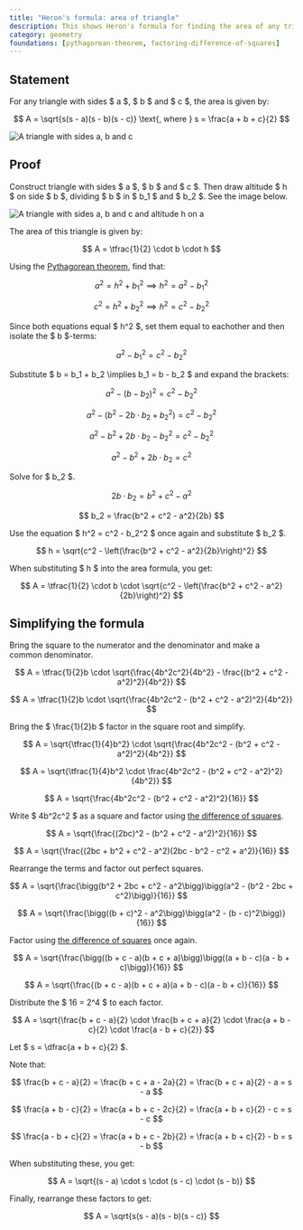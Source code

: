 ```yaml
---
title: "Heron's formula: area of triangle"
description: This shows Heron's formula for finding the area of any triangle.
category: geometry
foundations: [pythagorean-theorem, factoring-difference-of-squares]
---
```


## Statement

For any triangle with sides $ a $, $ b $ and $ c $, the area is given by:

$$ A = \sqrt{s(s - a)(s - b)(s - c)} \text{, where } s = \frac{a + b + c}{2} $$

![A triangle with sides a, b and c](/proofs/herons-formula-statement.svg)

## Proof

Construct triangle with sides $ a $, $ b $ and $ c $. Then draw altitude $ h $ on side $ b $, dividing $ b $ in $ b_1 $ and $ b_2 $. See the image below.

![A triangle with sides a, b and c and altitude h on a](/proofs/herons-formula-proof.svg)

The area of this triangle is given by:

$$ A = \tfrac{1}{2} \cdot b \cdot h $$

Using the [Pythagorean theorem](/proofs/pythagorean-theorem), find that:

$$ a^2 = h^2 + b_1^2 \implies h^2 = a^2 - b_1^2 $$

$$ c^2 = h^2 + b_2^2 \implies h^2 = c^2 - b_2^2 $$

Since both equations equal $ h^2 $, set them equal to eachother and then isolate the $ b $-terms:

$$ a^2 - b_1^2 = c^2 - b_2^2 $$

Substitute $ b = b_1 + b_2 \implies b_1 = b - b_2 $ and expand the brackets:

$$ a^2 - (b - b_2)^2 = c^2 - b_2^2 $$

$$ a^2 - (b^2 - 2b \cdot b_2 + b_2^2) = c^2 - b_2^2 $$

$$ a^2 - b^2 + 2b \cdot b_2 - b_2^2 = c^2 - b_2^2 $$

$$ a^2 - b^2 + 2b \cdot b_2 = c^2 $$

Solve for $ b_2 $.

$$ 2b \cdot b_2 = b^2 + c^2 - a^2 $$

$$ b_2 = \frac{b^2 + c^2 - a^2}{2b} $$

Use the equation $ h^2 = c^2 - b_2^2 $ once again and substitute $ b_2 $.

$$ h = \sqrt{c^2 - \left(\frac{b^2 + c^2 - a^2}{2b}\right)^2} $$

When substituting $ h $ into the area formula, you get:

$$ A = \tfrac{1}{2} \cdot b \cdot \sqrt{c^2 - \left(\frac{b^2 + c^2 - a^2}{2b}\right)^2} $$

## Simplifying the formula

Bring the square to the numerator and the denominator and make a common denominator.

$$ A = \tfrac{1}{2}b \cdot \sqrt{\frac{4b^2c^2}{4b^2} - \frac{(b^2 + c^2 - a^2)^2}{4b^2}} $$

$$ A = \tfrac{1}{2}b \cdot \sqrt{\frac{4b^2c^2 - (b^2 + c^2 - a^2)^2}{4b^2}} $$

Bring the $ \frac{1}{2}b $ factor in the square root and simplify.

$$ A = \sqrt{\tfrac{1}{4}b^2} \cdot \sqrt{\frac{4b^2c^2 - (b^2 + c^2 - a^2)^2}{4b^2}} $$

$$ A = \sqrt{\tfrac{1}{4}b^2 \cdot \frac{4b^2c^2 - (b^2 + c^2 - a^2)^2}{4b^2}} $$

$$ A = \sqrt{\frac{4b^2c^2 - (b^2 + c^2 - a^2)^2}{16}} $$

Write $ 4b^2c^2 $ as a square and factor using [the difference of squares](/proofs/factoring-difference-of-squares).

$$ A = \sqrt{\frac{(2bc)^2 - (b^2 + c^2 - a^2)^2}{16}} $$

$$ A = \sqrt{\frac{(2bc + b^2 + c^2 - a^2)(2bc - b^2 - c^2 + a^2)}{16}} $$

Rearrange the terms and factor out perfect squares.

$$ A = \sqrt{\frac{\bigg(b^2 + 2bc + c^2 - a^2\bigg)\bigg(a^2 - (b^2 - 2bc + c^2)\bigg)}{16}} $$

$$ A = \sqrt{\frac{\bigg((b + c)^2 - a^2\bigg)\bigg(a^2 - (b - c)^2\bigg)}{16}} $$

Factor using [the difference of squares](/proofs/factoring-difference-of-squares) once again.

$$ A = \sqrt{\frac{\bigg((b + c - a)(b + c + a)\bigg)\bigg((a + b - c)(a - b + c)\bigg)}{16}} $$

$$ A = \sqrt{\frac{(b + c - a)(b + c + a)(a + b - c)(a - b + c)}{16}} $$

Distribute the $ 16 = 2^4 $ to each factor.

$$ A = \sqrt{\frac{b + c - a}{2} \cdot \frac{b + c + a}{2} \cdot \frac{a + b - c}{2} \cdot \frac{a - b + c}{2}} $$

Let $ s = \dfrac{a + b + c}{2} $.

Note that:

$$ \frac{b + c - a}{2} = \frac{b + c + a - 2a}{2} = \frac{b + c + a}{2} - a = s - a $$

$$ \frac{a + b - c}{2} = \frac{a + b + c - 2c}{2} = \frac{a + b + c}{2} - c = s - c $$

$$ \frac{a - b + c}{2} = \frac{a + b + c - 2b}{2} = \frac{a + b + c}{2} - b = s - b $$

When substituting these, you get:

$$ A = \sqrt{(s - a) \cdot s \cdot (s - c) \cdot (s - b)} $$

Finally, rearrange these factors to get:

$$ A = \sqrt{s(s - a)(s - b)(s - c)} $$

